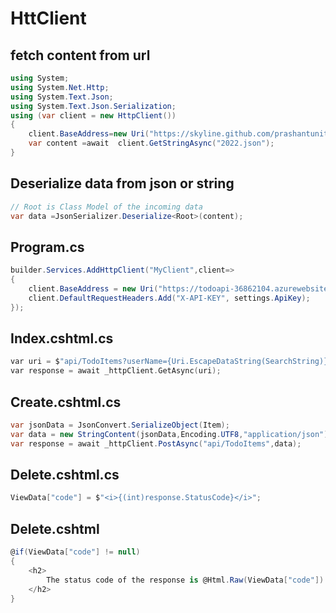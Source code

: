 # HttClient

## fetch content from url

```cs
using System;
using System.Net.Http;
using System.Text.Json;
using System.Text.Json.Serialization; 
using (var client = new HttpClient())
{
    client.BaseAddress=new Uri("https://skyline.github.com/prashantunity/");
    var content =await  client.GetStringAsync("2022.json");
} 
```

## Deserialize data from json or string

```cs
// Root is Class Model of the incoming data
var data =JsonSerializer.Deserialize<Root>(content);
```

## Program.cs

```csharp
builder.Services.AddHttpClient("MyClient",client=>
{
    client.BaseAddress = new Uri("https://todoapi-36862104.azurewebsites.net/");
    client.DefaultRequestHeaders.Add("X-API-KEY", settings.ApiKey);
});
```

## Index.cshtml.cs

```c
var uri = $"api/TodoItems?userName={Uri.EscapeDataString(SearchString)}&page=1&pageSize=10";
var response = await _httpClient.GetAsync(uri);
```

## Create.cshtml.cs

```csharp
var jsonData = JsonConvert.SerializeObject(Item);
var data = new StringContent(jsonData,Encoding.UTF8,"application/json");
var response = await _httpClient.PostAsync("api/TodoItems",data);
```

## Delete.cshtml.cs

```c
ViewData["code"] = $"<i>{(int)response.StatusCode}</i>";
```

## Delete.cshtml

```csharp
@if(ViewData["code"] != null)
{
    <h2>
        The status code of the response is @Html.Raw(ViewData["code"])
    </h2>
}
```

